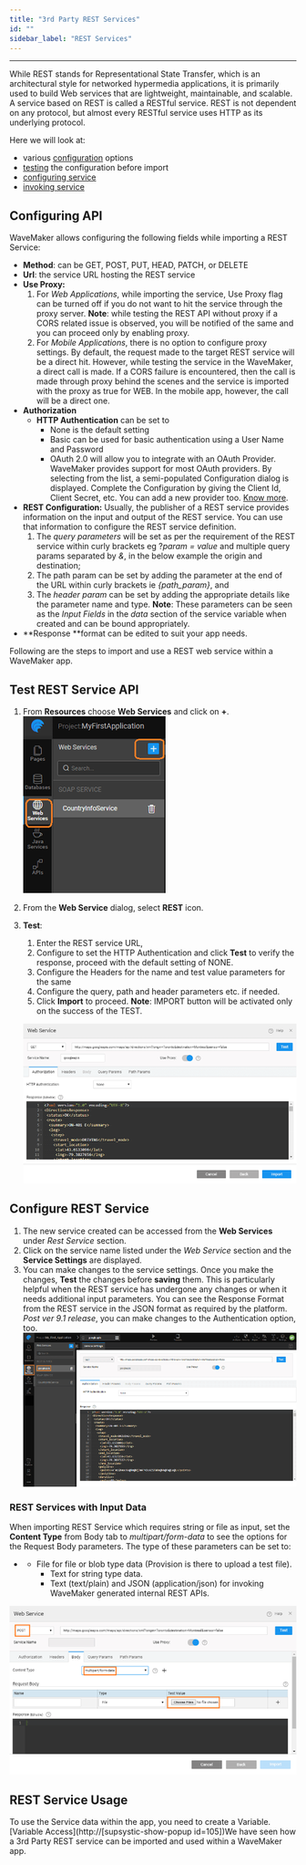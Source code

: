 ```yaml
---
title: "3rd Party REST Services"
id: ""
sidebar_label: "REST Services"
---
```

---

While REST stands for Representational State Transfer, which is an architectural style for networked hypermedia applications, it is primarily used to build Web services that are lightweight, maintainable, and scalable. A service based on REST is called a RESTful service. REST is not dependent on any protocol, but almost every RESTful service uses HTTP as its underlying protocol.

Here we will look at:

- various [configuration](#configure-API) options
- [testing](#test-API) the configuration before import
- [configuring service](#configure-REST-service)
- [invoking service](#REST-service-usage)

## Configuring API

WaveMaker allows configuring the following fields while importing a REST Service:

- **Method**: can be GET, POST, PUT, HEAD, PATCH, or DELETE
- **Url**: the service URL hosting the REST service
- **Use Proxy:**
    1. For _Web Applications_, while importing the service, Use Proxy flag can be turned off if you do not want to hit the service through the proxy server. **Note**: while testing the REST API without proxy if a CORS related issue is observed, you will be notified of the same and you can proceed only by enabling proxy.
    2. For _Mobile Applications_, there is no option to configure proxy settings. By default, the request made to the target REST service will be a direct hit. However, while testing the service in the WaveMaker, a direct call is made. If a CORS failure is encountered, then the call is made through proxy behind the scenes and the service is imported with the proxy as true for WEB. In the mobile app, however, the call will be a direct one.
- **Authorization**
    - **HTTP Authentication** can be set to
        - None is the default setting
        - Basic can be used for basic authentication using a User Name and Password
        - OAuth 2.0 will allow you to integrate with an OAuth Provider. WaveMaker provides support for most OAuth providers. By selecting from the list, a semi-populated Configuration dialog is displayed. Complete the Configuration by giving the Client Id, Client Secret, etc. You can add a new provider too. [Know more](/learn/app-development/services/web-services/oauth-2-0-rest-services/).
- **REST Configuration:** Usually, the publisher of a REST service provides information on the input and output of the REST service. You can use that information to configure the REST service definition.
    1. The _query parameters_ will be set as per the requirement of the REST service within curly brackets eg ?_param = value_ and multiple query params separated by _&_, in the below example the origin and destination;
    2. The path param can be set by adding the parameter at the end of the URL within curly brackets ie _{path\_param}_, and
    3. The _header param_ can be set by adding the appropriate details like the parameter name and type. **Note**: These parameters can be seen as the _Input Fields_ in the _data_ section of the service variable when created and can be bound appropriately.
- **Response **format can be edited to suit your app needs.

Following are the steps to import and use a REST web service within a WaveMaker app.

## Test REST Service API

1. From **Resources** choose **Web Services** and click on **+**. [![](/learn/assets/Web_Service1.png)](/learn/assets/Web_Service1.png)
2. From the **Web Service** dialog, select **REST** icon.
3. **Test**:
    
    1. Enter the REST service URL,
    2. Configure to set the HTTP Authentication and click **Test** to verify the response, proceed with the default setting of NONE.
    3. Configure the Headers for the name and test value parameters for the same
    4. Configure the query, path and header parameters etc. if needed.
    5. Click **Import** to proceed. **Note**: IMPORT button will be activated only on the success of the TEST.
    
    [![](/learn/assets/rest_import.png)](/learn/assets/rest_import.png)

## Configure REST Service

1. The new service created can be accessed from the **Web Services** under _Rest Service_ section.
2. Click on the service name listed under the _Web Service_ section and the **Service Settings** are displayed.
3. You can make changes to the service settings. Once you make the changes, **Test** the changes before **saving** them. This is particularly helpful when the REST service has undergone any changes or when it needs additional input parameters. You can see the Response Format from the REST service in the JSON format as required by the platform. _Post ver 9.1 release_, you can make changes to the Authentication option, too. [![](/learn/assets/rest_settings.png?v=20)](/learn/assets/rest_settings.png?v=20)

### REST Services with Input Data

When importing REST Service which requires string or file as input, set the **Content Type** from Body tab to _multipart/form-data_ to see the options for the Request Body parameters. The type of these parameters can be set to:

- - File for file or blob type data (Provision is there to upload a test file).
    - Text for string type data.
    - Text (text/plain) and JSON (application/json) for invoking WaveMaker generated internal REST APIs.

[![](/learn/assets/rest_formdata.png?v=20)](/learn/assets/rest_formdata.png?v=20)

## REST Service Usage

To use the Service data within the app, you need to create a Variable. [Variable Access](http://[supsystic-show-popup id=105])We have seen how a 3rd Party REST service can be imported and used within a WaveMaker app.

